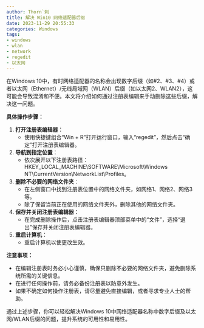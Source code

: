 ```yaml
---
author: Thorn`刺
title: 解决 Win10 网络适配器后缀
date: 2023-11-29 20:55:33
categories: Windows
tags:
- windows
- wlan
- network
- regedit
- 以太网
---
```


在Windows 10中，有时网络适配器的名称会出现数字后缀（如#2、#3、#4）或者以太网（Ethernet）/无线局域网（WLAN）后缀（如以太网2、WLAN2），这可能会导致混淆和不便。<!--more-->本文将介绍如何通过注册表编辑来手动删除这些后缀，解决这一问题。

**具体操作步骤：**

1. **打开注册表编辑器**：
   - 使用快捷键组合“Win + R”打开运行窗口，输入“regedit”，然后点击“确定”打开注册表编辑器。
2. **导航到指定位置**：
   - 依次展开以下注册表路径：HKEY_LOCAL_MACHINE\SOFTWARE\Microsoft\Windows NT\CurrentVersion\NetworkList\Profiles。
3. **删除不必要的网络文件夹**：
   - 在左侧窗口中找到注册表位置中的网络文件夹，如网络1、网络2、网络3等。
   - 除了保留当前正在使用的网络文件夹外，删除其他的网络文件夹。
4. **保存并关闭注册表编辑器**：
   - 在完成删除操作后，点击注册表编辑器顶部菜单中的“文件”，选择“退出”保存并关闭注册表编辑器。
5. **重启计算机**：
   - 重启计算机以使更改生效。

**注意事项：**

- 在编辑注册表时务必小心谨慎，确保只删除不必要的网络文件夹，避免删除系统所需的关键信息。
- 在进行任何操作前，请务必备份注册表以防意外发生。
- 如果不确定如何操作注册表，请尽量避免直接编辑，或者寻求专业人士的帮助。

通过上述步骤，你可以轻松解决Windows 10中网络适配器名称中数字后缀及以太网/WLAN后缀的问题，提升系统的可用性和易用性。